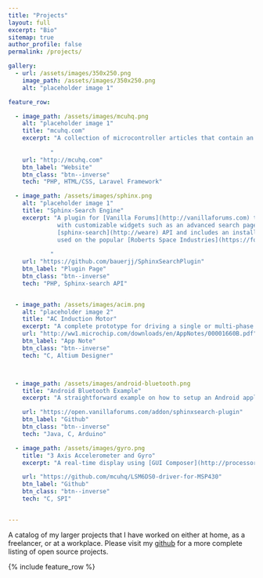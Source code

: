 ```yaml
---
title: "Projects"
layout: full
excerpt: "Bio"
sitemap: true
author_profile: false
permalink: /projects/

gallery:
  - url: /assets/images/350x250.png
    image_path: /assets/images/350x250.png
    alt: "placeholder image 1"

feature_row:

  - image_path: /assets/images/mcuhq.png
    alt: "placeholder image 1"
    title: "mcuhq.com"
    excerpt: "A collection of microcontroller articles that contain an easy to follow format. Anyone can sign up and contribute. The code is [open source](https://github.com/bauerjj/mcuhq) and uses the Laravel 5.1 framework along with mysql as a database backend. Most of my projects can be seen on here. 
              
            "
    url: "http://mcuhq.com"
    btn_label: "Website"
    btn_class: "btn--inverse"
    tech: "PHP, HTML/CSS, Laravel Framework"

  - image_path: /assets/images/sphinx.png
    alt: "placeholder image 1"
    title: "Sphinx-Search Engine"
    excerpt: "A plugin for [Vanilla Forums](http://vanillaforums.com) that greatly improves the search experience
              with customizable widgets such as an advanced search page, top searches, hitbox, etc. It uses the 
              [sphinx-search](http://weare) API and includes an installer to assist with the configuration. It is being
              used on the popular [Roberts Space Industries](https://forums.robertsspaceindustries.com/search?Search=search) forum as their search engine.
              
            "
    url: "https://github.com/bauerjj/SphinxSearchPlugin"
    btn_label: "Plugin Page"
    btn_class: "btn--inverse"
    tech: "PHP, Sphinx-search API" 


  - image_path: /assets/images/acim.png 
    alt: "placeholder image 2"
    title: "AC Induction Motor"
    excerpt: "A complete prototype for driving a single or multi-phase AC Induction motor using an 8-bit microcontroller. This design is revolutionary in that it replaces the permanent split capacitor (PSC) circuit model with a 3-phase motor drive. There are several advantages and disadvantages to this as discussed in the application note."
    url: "http://ww1.microchip.com/downloads/en/AppNotes/00001660B.pdf"
    btn_label: "App Note"
    btn_class: "btn--inverse"
    tech: "C, Altium Designer"



  - image_path: /assets/images/android-bluetooth.png
    title: "Android Bluetooth Example"
    excerpt: "A straightforward example on how to setup an Android application that can scan, pair, conect, and send/receive data to and from an Arduino."

    url: "https://open.vanillaforums.com/addon/sphinxsearch-plugin"
    btn_label: "Github"
    btn_class: "btn--inverse"
    tech: "Java, C, Arduino"

  - image_path: /assets/images/gyro.png
    title: "3 Axis Accelerometer and Gyro"
    excerpt: "A real-time display using [GUI Composer](http://processors.wiki.ti.com/index.php/Category:GUI_Composer) that shows the 3-axis output of the [LSM6DS0](http://www.st.com/content/st_com/en/products/mems-and-sensors/inemo-inertial-modules/lsm6ds0.html?icmp=pf259913_pron_pf_nov2013%20&sc=lsm6ds0-pr) on the MSP430. "

    url: "https://github.com/mcuhq/LSM6DS0-driver-for-MSP430"
    btn_label: "Github"
    btn_class: "btn--inverse"
    tech: "C, SPI"


---
```


A catalog of my larger projects that I have worked on either at home, as a freelancer, or at a workplace. Please visit my [github](https://github.com/bauerjj) for a more complete listing of open source projects. 


{% include feature_row %}



